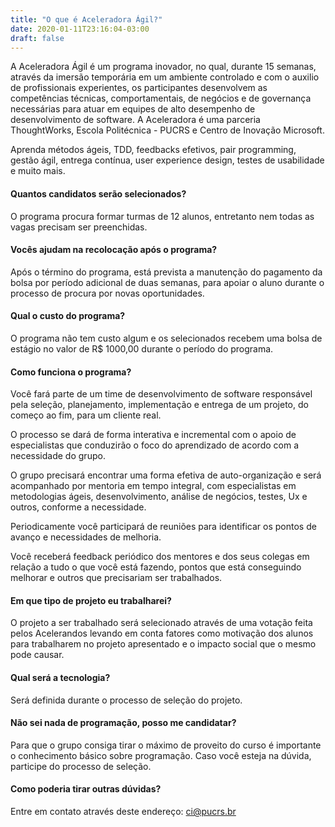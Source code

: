 ```yaml
---
title: "O que é Aceleradora Ágil?"
date: 2020-01-11T23:16:04-03:00
draft: false
---
```


A Aceleradora Ágil é um programa inovador, no qual, durante 15 semanas, através da imersão temporária em um ambiente controlado e com o
auxilio de profissionais experientes, os participantes desenvolvem as competências técnicas, comportamentais, de negócios e de governança
necessárias para atuar em equipes de alto desempenho de desenvolvimento de software. A Aceleradora é uma parceria ThoughtWorks, Escola
Politécnica - PUCRS e Centro de Inovação Microsoft.

Aprenda métodos ágeis, TDD, feedbacks efetivos, pair programming, gestão ágil, entrega contínua, user experience design, testes de
usabilidade e muito mais.


#### Quantos candidatos serão selecionados?

O programa procura formar turmas de 12 alunos, entretanto nem todas as vagas precisam ser preenchidas.

#### Vocês ajudam na recolocação após o programa?

Após o término do programa, está prevista a manutenção do pagamento da bolsa por período adicional de duas semanas, para apoiar o aluno
durante o processo de procura por novas oportunidades.

#### Qual o custo do programa?

O programa não tem custo algum e os selecionados recebem uma bolsa de estágio no valor de R$ 1000,00 durante o período do programa.

#### Como funciona o programa?

Você fará parte de um time de desenvolvimento de software responsável pela seleção, planejamento, implementação e entrega de um projeto, do
começo ao fim, para um cliente real.

O processo se dará de forma interativa e incremental com o apoio de especialistas que conduzirão o foco do aprendizado de acordo com a
necessidade do grupo.

O grupo precisará encontrar uma forma efetiva de auto-organização e será acompanhado por mentoria em tempo integral, com especialistas em
metodologias ágeis, desenvolvimento, análise de negócios, testes, Ux e outros, conforme a necessidade.

Periodicamente você participará de reuniões para identificar os pontos de avanço e necessidades de melhoria.

Você receberá feedback periódico dos mentores e dos seus colegas em relação a tudo o que você está fazendo, pontos que está conseguindo
melhorar e outros que precisariam ser trabalhados.

#### Em que tipo de projeto eu trabalharei?

O projeto a ser trabalhado será selecionado através de uma votação feita pelos Acelerandos levando em conta fatores como motivação dos
alunos para trabalharem no projeto apresentado e o impacto social que o mesmo pode causar.

#### Qual será a tecnologia?

Será definida durante o processo de seleção do projeto.

#### Não sei nada de programação, posso me candidatar?

Para que o grupo consiga tirar o máximo de proveito do curso é importante o conhecimento básico sobre programação. Caso você esteja na
dúvida, participe do processo de seleção.

#### Como poderia tirar outras dúvidas?

Entre em contato através deste endereço: ci@pucrs.br
